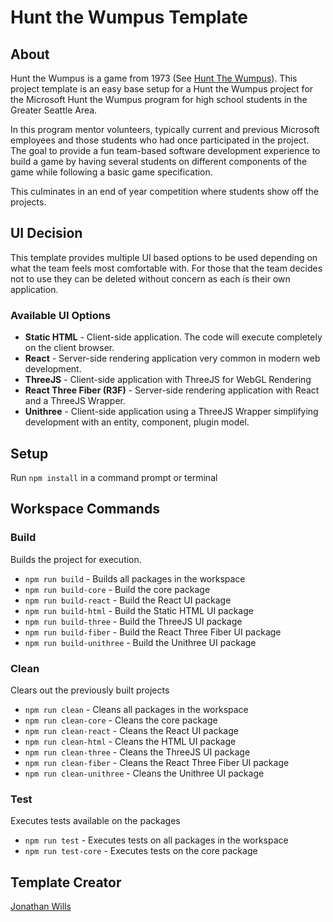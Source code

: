 # Hunt the Wumpus Template
## About
Hunt the Wumpus is a game from 1973 (See [Hunt The Wumpus](https://en.wikipedia.org/wiki/Hunt_the_Wumpus)).
This project template is an easy base setup for a Hunt the Wumpus project for the Microsoft Hunt the Wumpus 
program for high school students in the Greater Seattle Area. 

In this program mentor volunteers, typically current and previous Microsoft employees and those students who
had once participated in the project. The goal to provide a fun team-based software development experience to
build a game by having several students on different components of the game while following a basic game specification.

This culminates in an end of year competition where students show off the projects.

## UI Decision
This template provides multiple UI based options to be used depending on what the team feels most comfortable with.
For those that the team decides not to use they can be deleted without concern as each is their own application.

### Available UI Options
* **Static HTML** - Client-side application. The code will execute completely on the client browser.
* **React** - Server-side rendering application very common in modern web development.
* **ThreeJS** - Client-side application with ThreeJS for WebGL Rendering
* **React Three Fiber (R3F)** - Server-side rendering application with React and a ThreeJS Wrapper.
* **Unithree** - Client-side application using a ThreeJS Wrapper simplifying development with an entity, 
  component, plugin model.

## Setup
Run `npm install` in a command prompt or terminal

## Workspace Commands
### Build
Builds the project for execution.

* `npm run build` - Builds all packages in the workspace
* `npm run build-core` - Build the core package
* `npm run build-react` - Build the React UI package
* `npm run build-html` - Build the Static HTML UI package
* `npm run build-three` - Build the ThreeJS UI package
* `npm run build-fiber` - Build the React Three Fiber UI package
* `npm run build-unithree` - Build the Unithree UI package

### Clean
Clears out the previously built projects

* `npm run clean` - Cleans all packages in the workspace
* `npm run clean-core` - Cleans the core package
* `npm run clean-react` - Cleans the React UI package
* `npm run clean-html` - Cleans the HTML UI package
* `npm run clean-three` - Cleans the ThreeJS UI package
* `npm run clean-fiber` - Cleans the React Three Fiber UI package
* `npm run clean-unithree` - Cleans the Unithree UI package

### Test
Executes tests available on the packages

* `npm run test` - Executes tests on all packages in the workspace
* `npm run test-core` - Executes tests on the core package

## Template Creator
[Jonathan Wills](https://jonwills.com)